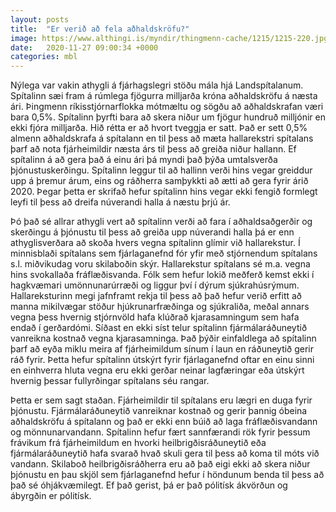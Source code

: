 ```yaml
---
layout: posts
title:  "Er verið að fela aðhaldskröfu?"
image: https://www.althingi.is/myndir/thingmenn-cache/1215/1215-220.jpg
date:   2020-11-27 09:00:34 +0000
categories: mbl
---
```

Nýlega var vakin athygli á fjárhagslegri stöðu mála hjá Landspítalanum. Spítalinn sæi fram á rúmlega fjögurra milljarða króna aðhaldskröfu á næsta ári. Þingmenn ríkisstjórnarflokka mótmæltu og sögðu að aðhaldskrafan væri bara 0,5%. Spítalinn þyrfti bara að skera niður um fjögur hundruð milljónir en ekki fjóra milljarða. Hið rétta er að hvort tveggja er satt. Það er sett 0,5% almenn aðhaldskrafa á spítalann en til þess að mæta hallarekstri spítalans þarf að nota fjárheimildir næsta árs til þess að greiða niður hallann. Ef spítalinn á að gera það á einu ári þá myndi það þýða umtalsverða þjónustuskerðingu. Spítalinn leggur til að hallinn verði hins vegar greiddur upp á þremur árum, eins og ráðherra samþykkti að ætti að gera fyrir árið 2020. Þegar þetta er skrifað hefur spítalinn hins vegar ekki fengið formlegt leyfi til þess að dreifa núverandi halla á næstu þrjú ár.

Þó það sé allrar athygli vert að spítalinn verði að fara í aðhaldsaðgerðir og skerðingu á þjónustu til þess að greiða upp núverandi halla þá er enn athyglisverðara að skoða hvers vegna spítalinn glímir við hallarekstur. Í minnisblaði spítalans sem fjárlaganefnd fór yfir með stjórnendum spítalans s.l. miðvikudag voru skilaboðin skýr. Hallarekstur spítalans sé m.a. vegna hins svokallaða fráflæðisvanda. Fólk sem hefur lokið meðferð kemst ekki í hagkvæmari umönnunarúrræði og liggur því í dýrum sjúkrahúsrýmum. Hallareksturinn megi jafnframt rekja til þess að það hefur verið erfitt að manna mikilvægar stöður hjúkrunarfræðinga og sjúkraliða, meðal annars vegna þess hvernig stjórnvöld hafa klúðrað kjarasamningum sem hafa endað í gerðardómi. Síðast en ekki síst telur spítalinn fjármálaráðuneytið vanreikna kostnað vegna kjarasamninga. Það þýðir einfaldlega að spítalinn þarf að eyða miklu meira af fjárheimildum sínum í laun en ráðuneytið gerir ráð fyrir. Þetta hefur spítalinn útskýrt fyrir fjárlaganefnd oftar en einu sinni en einhverra hluta vegna eru ekki gerðar neinar lagfæringar eða útskýrt hvernig þessar fullyrðingar spítalans séu rangar.

Þetta er sem sagt staðan. Fjárheimildir til spítalans eru lægri en duga fyrir þjónustu. Fjármálaráðuneytið vanreiknar kostnað og gerir þannig óbeina aðhaldskröfu á spítalann og það er ekki enn búið að laga fráflæðisvandann og mönnunarvandann. Spítalinn hefur fært sannfærandi rök fyrir þessum frávikum frá fjárheimildum en hvorki heilbrigðisráðuneytið eða fjármálaráðuneytið hafa svarað hvað skuli gera til þess að koma til móts við vandann. Skilaboð heilbrigðisráðherra eru að það eigi ekki að skera niður þjónustu en þau skjöl sem fjárlaganefnd hefur í höndunum benda til þess að það sé óhjákvæmilegt. Ef það gerist, þá er það pólitísk ákvörðun og ábyrgðin er pólitísk.
